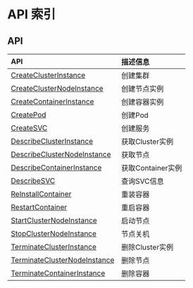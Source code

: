 # API 索引



## API

| API | 描述信息 |
|:---|:---|
|[CreateClusterInstance](api/udocker-api/create_cluster_instance)|创建集群|
|[CreateClusterNodeInstance](api/udocker-api/create_cluster_node_instance)|创建节点实例|
|[CreateContainerInstance](api/udocker-api/create_container_instance)|创建容器实例|
|[CreatePod](api/udocker-api/create_pod)|创建Pod|
|[CreateSVC](api/udocker-api/create_svc)|创建服务|
|[DescribeClusterInstance](api/udocker-api/describe_cluster_instance)|获取Cluster实例|
|[DescribeClusterNodeInstance](api/udocker-api/describe_cluster_node_instance)|获取节点|
|[DescribeContainerInstance](api/udocker-api/describe_container_instance)|获取Container实例|
|[DescribeSVC](api/udocker-api/describe_svc)|查询SVC信息|
|[ReInstallContainer](api/udocker-api/re_install_container)|重装容器|
|[RestartContainer](api/udocker-api/restart_container)|重启容器|
|[StartClusterNodeInstance](api/udocker-api/start_cluster_node_instance)|启动节点|
|[StopClusterNodeInstance](api/udocker-api/stop_cluster_node_instance)|节点关机|
|[TerminateClusterInstance](api/udocker-api/terminate_cluster_instance)|删除Cluster实例|
|[TerminateClusterNodeInstance](api/udocker-api/terminate_cluster_node_instance)|删除节点|
|[TerminateContainerInstance](api/udocker-api/terminate_container_instance)|删除容器|



